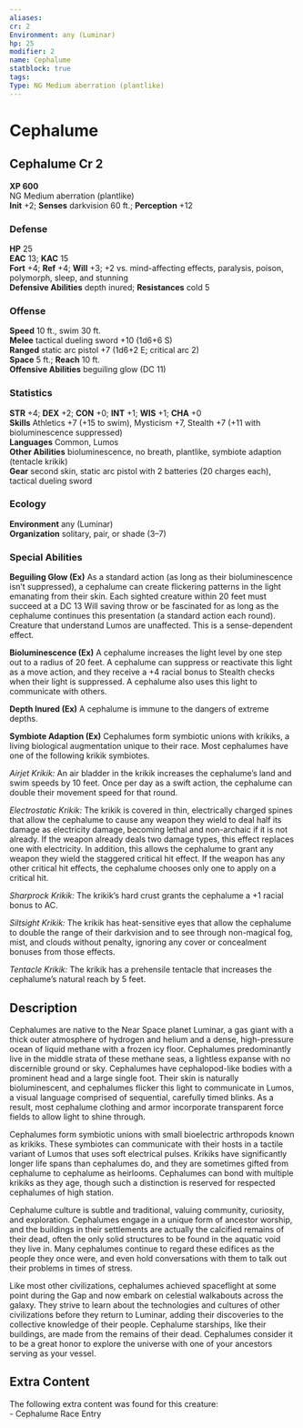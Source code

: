 ```yaml
---
aliases: 
cr: 2
Environment: any (Luminar)  
hp: 25
modifier: 2
name: Cephalume
statblock: true
tags: 
Type: NG Medium aberration (plantlike)  
---
```


# Cephalume

## Cephalume Cr 2

**XP 600**  
NG Medium aberration (plantlike)  
**Init** +2; **Senses** darkvision 60 ft.; **Perception** +12  

### Defense

**HP** 25  
**EAC** 13; **KAC** 15  
**Fort** +4; **Ref** +4; **Will** +3; +2 vs. mind-affecting effects, paralysis, poison, polymorph, sleep, and stunning  
**Defensive Abilities** depth inured; **Resistances** cold 5  

### Offense

**Speed** 10 ft., swim 30 ft.  
**Melee** tactical dueling sword +10 (1d6+6 S)  
**Ranged** static arc pistol +7 (1d6+2 E; critical arc 2)  
**Space** 5 ft.; **Reach** 10 ft.  
**Offensive Abilities** beguiling glow (DC 11)

### Statistics

**STR** +4; **DEX** +2; **CON** +0; **INT** +1; **WIS** +1; **CHA** +0  
**Skills** Athletics +7 (+15 to swim), Mysticism +7, Stealth +7 (+11 with bioluminescence suppressed)  
**Languages** Common, Lumos  
**Other Abilities** bioluminescence, no breath, plantlike, symbiote adaption (tentacle krikik)  
**Gear** second skin, static arc pistol with 2 batteries (20 charges each), tactical dueling sword

### Ecology

**Environment** any (Luminar)  
**Organization** solitary, pair, or shade (3–7)

### Special Abilities

**Beguiling Glow (Ex)** As a standard action (as long as their bioluminescence isn’t suppressed), a cephalume can create flickering patterns in the light emanating from their skin. Each sighted creature within 20 feet must succeed at a DC 13 Will saving throw or be fascinated for as long as the cephalume continues this presentation (a standard action each round). Creature that understand Lumos are unaffected. This is a sense-dependent effect.

**Bioluminescence (Ex)** A cephalume increases the light level by one step out to a radius of 20 feet. A cephalume can suppress or reactivate this light as a move action, and they receive a +4 racial bonus to Stealth checks when their light is suppressed. A cephalume also uses this light to communicate with others.

**Depth Inured (Ex)** A cephalume is immune to the dangers of extreme depths.

**Symbiote Adaption (Ex)** Cephalumes form symbiotic unions with krikiks, a living biological augmentation unique to their race. Most cephalumes have one of the following krikik symbiotes.

_Airjet Krikik:_ An air bladder in the krikik increases the cephalume’s land and swim speeds by 10 feet. Once per day as a swift action, the cephalume can double their movement speed for that round.

_Electrostatic Krikik:_ The krikik is covered in thin, electrically charged spines that allow the cephalume to cause any weapon they wield to deal half its damage as electricity damage, becoming lethal and non-archaic if it is not already. If the weapon already deals two damage types, this effect replaces one with electricity. In addition, this allows the cephalume to grant any weapon they wield the staggered critical hit effect. If the weapon has any other critical hit effects, the cephalume chooses only one to apply on a critical hit.

_Sharprock Krikik:_ The krikik’s hard crust grants the cephalume a +1 racial bonus to AC.

_Siltsight Krikik:_ The krikik has heat-sensitive eyes that allow the cephalume to double the range of their darkvision and to see through non-magical fog, mist, and clouds without penalty, ignoring any cover or concealment bonuses from those effects.

_Tentacle Krikik:_ The krikik has a prehensile tentacle that increases the cephalume’s natural reach by 5 feet.

## Description

Cephalumes are native to the Near Space planet Luminar, a gas giant with a thick outer atmosphere of hydrogen and helium and a dense, high-pressure ocean of liquid methane with a frozen icy floor. Cephalumes predominantly live in the middle strata of these methane seas, a lightless expanse with no discernible ground or sky. Cephalumes have cephalopod-like bodies with a prominent head and a large single foot. Their skin is naturally bioluminescent, and cephalumes flicker this light to communicate in Lumos, a visual language comprised of sequential, carefully timed blinks. As a result, most cephalume clothing and armor incorporate transparent force fields to allow light to shine through.

Cephalumes form symbiotic unions with small bioelectric arthropods known as krikiks. These symbiotes can communicate with their hosts in a tactile variant of Lumos that uses soft electrical pulses. Krikiks have significantly longer life spans than cephalumes do, and they are sometimes gifted from cephalume to cephalume as heirlooms. Cephalumes can bond with multiple krikiks as they age, though such a distinction is reserved for respected cephalumes of high station.

Cephalume culture is subtle and traditional, valuing community, curiosity, and exploration. Cephalumes engage in a unique form of ancestor worship, and the buildings in their settlements are actually the calcified remains of their dead, often the only solid structures to be found in the aquatic void they live in. Many cephalumes continue to regard these edifices as the people they once were, and even hold conversations with them to talk out their problems in times of stress.

Like most other civilizations, cephalumes achieved spaceflight at some point during the Gap and now embark on celestial walkabouts across the galaxy. They strive to learn about the technologies and cultures of other civilizations before they return to Luminar, adding their discoveries to the collective knowledge of their people. Cephalume starships, like their buildings, are made from the remains of their dead. Cephalumes consider it to be a great honor to explore the universe with one of your ancestors serving as your vessel.

## Extra Content

The following extra content was found for this creature:  
\- Cephalume Race Entry
